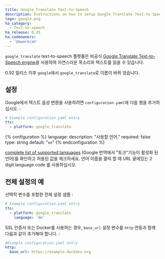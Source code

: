 ```yaml
---
title: Google Translate Text-to-Speech
description: Instructions on how to setup Google Translate Text-to-Speech with Home Assistant.
logo: google.png
ha_category:
  - Text-to-speech
ha_release: 0.35
ha_codeowners:
  - '@awarecan'
---
```


`google_translate` text-to-speech 플랫폼은 비공식 [Google Translate Text-to-Speech engine](https://translate.google.com/)을 사용하여 자연스러운 목소리와 텍스트를 읽을 수 있습니다.

<div class='note'>

0.92 릴리스 이후 `google`에서 `google_translate`로 이름이 바뀌 었습니다.  

</div>

## 설정

Google에서 텍스트 음성 변환을 사용하려면 `configuration.yaml`에 다음 행을 추가하십시오. :

```yaml
# Example configuration.yaml entry
tts:
  - platform: google_translate
```

{% configuration %}
language:
  description: "사용할 언어."
  required: false
  type: string
  default: "`en`"
{% endconfiguration %}

[complete list of supported languages](https://translate.google.com/intl/en_ALL/about/languages/) (Google 번역에서 "토크"기능이 활성화 된 언어)를 확인하고 허용된 값을 체크하세요. 
언어 이름을 클릭 할 때 URL 끝에있는 2 digit language code 를 사용하십시오.

## 전체 설정의 예

선택적 변수를 포함한 전체 설정 샘플 :

```yaml
# Example configuration.yaml entry
tts:
  - platform: google_translate
    language: 'de'
```

SSL 인증서 또는 Docker를 사용하는 경우, `base_url` 설정 변수를 `http` 연동과 함께 다음과 같이 추가해야 합니다. :

```yaml
#Example configuration.yaml entry
http:
  base_url: https://example.duckdns.org
```
